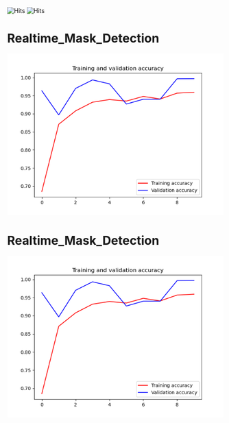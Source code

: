 <img src="https://img.shields.io/github/last-commit/tanmoy1999/Realtime_Mask_Detection" alt="Hits">
<img src="https://hitcounter.pythonanywhere.com/count/tag.svg?url=https%3A%2F%2Fgithub.com%2Ftanmoy1999%2FRealtime_Mask_Detection%2F" alt="Hits">


# Realtime_Mask_Detection

![alt text](https://github.com/tanmoy1999/Realtime_Mask_Detection/blob/master/Epochs.png)


# Realtime_Mask_Detection

![alt text](https://github.com/tanmoy1999/Realtime_Mask_Detection/blob/master/Epochs.png)
